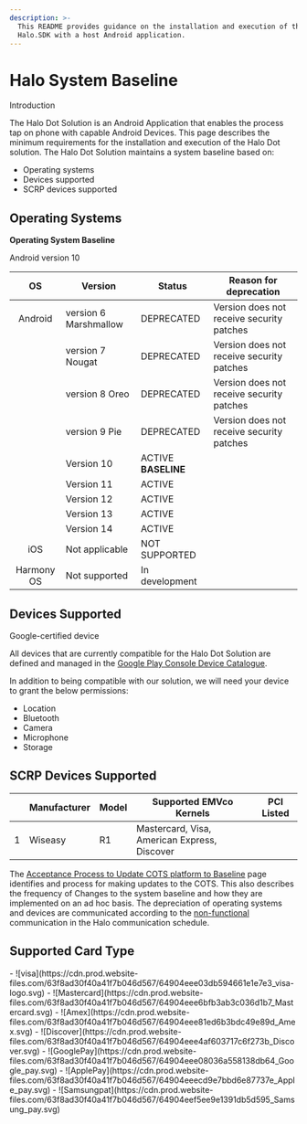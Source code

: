 ```yaml
---
description: >-
  This README provides guidance on the installation and execution of the
  Halo.SDK with a host Android application.
---
```


# Halo System Baseline

Introduction&#x20;

The Halo Dot Solution is an Android Application that enables the process tap on phone with capable Android Devices. This page describes the minimum requirements for the installation and execution of the Halo Dot solution. The Halo Dot Solution maintains a system baseline based on:

* Operating systems
* Devices supported
* SCRP devices supported

## Operating Systems <a href="#operating-systems" id="operating-systems"></a>

**Operating System Baseline**

Android version 10

|              **OS**             | **Version**           | **Status**           | **Reason for deprecation**                |
| :-----------------------------: | --------------------- | -------------------- | ----------------------------------------- |
| <p> </p><p> </p><p> Android</p> | version 6 Marshmallow | DEPRECATED           | Version does not receive security patches |
|                                 | version 7 Nougat      | DEPRECATED           | Version does not receive security patches |
|                                 | version 8 Oreo        | DEPRECATED           | Version does not receive security patches |
|                                 | version 9 Pie         | DEPRECATED           | Version does not receive security patches |
|                                 | Version 10            |  ACTIVE **BASELINE** |                                           |
|                                 | Version 11            |  ACTIVE              |                                           |
|                                 | Version 12            |  ACTIVE              |                                           |
|                                 | Version 13            |  ACTIVE              |                                           |
|                                 | Version 14            |  ACTIVE              |                                           |
|               iOS               | Not applicable        | NOT SUPPORTED        |                                           |
|            Harmony OS           | Not supported         | In development       |                                           |

## Devices Supported <a href="#devices-supported" id="devices-supported"></a>

Google-certified device

All devices that are currently compatible for the Halo Dot Solution are defined and managed in the [Google Play Console Device Catalogue](https://play.google.com/console/u/0/developers/7094180247634818303/app/4974352686746815262/devices).

In addition to being compatible with our solution, we will need your device to grant the below permissions:

* Location
* Bluetooth
* Camera
* Microphone
* Storage

## SCRP Devices Supported <a href="#scrp-devices-supported" id="scrp-devices-supported"></a>

|   | **Manufacturer** | **Model** | **Supported EMVco Kernels**                  | **PCI Listed** |
| - | ---------------- | --------- | -------------------------------------------- | -------------- |
| 1 | Wiseasy          | R1        | Mastercard, Visa, American Express, Discover |                |

The [Acceptance Process to Update COTS platform to Baseline](https://synthesis-software.atlassian.net/wiki/x/J4A0\_/) page identifies and process for making updates to the COTS. This also describes the frequency of Changes to the system baseline and how they are implemented on an ad hoc basis. The depreciation of operating systems and devices are communicated according to the [non-functional](https://synthesis-software.atlassian.net/wiki/spaces/H/pages/2411921411/Communication+Schedule#Manual-Communication-Channels) communication in the Halo communication schedule.


## Supported Card Type

<p class="noShadow">
- ![visa](https://cdn.prod.website-files.com/63f8ad30f40a41f7b046d567/64904eee03db594661e1e7e3_visa-logo.svg)
- ![Mastercard](https://cdn.prod.website-files.com/63f8ad30f40a41f7b046d567/64904eee6bfb3ab3c036d1b7_Mastercard.svg)
- ![Amex](https://cdn.prod.website-files.com/63f8ad30f40a41f7b046d567/64904eee81ed6b3bdc49e89d_Amex.svg)
- ![Discover](https://cdn.prod.website-files.com/63f8ad30f40a41f7b046d567/64904eee4af603717c6f273b_Discover.svg)
- ![GooglePay](https://cdn.prod.website-files.com/63f8ad30f40a41f7b046d567/64904eee08036a558138db64_Google_pay.svg)
- ![ApplePay](https://cdn.prod.website-files.com/63f8ad30f40a41f7b046d567/64904eeecd9e7bbd6e87737e_Apple_pay.svg)
- ![Samsungpat](https://cdn.prod.website-files.com/63f8ad30f40a41f7b046d567/64904eef5ee9e1391db5d595_Samsung_pay.svg)
</p>